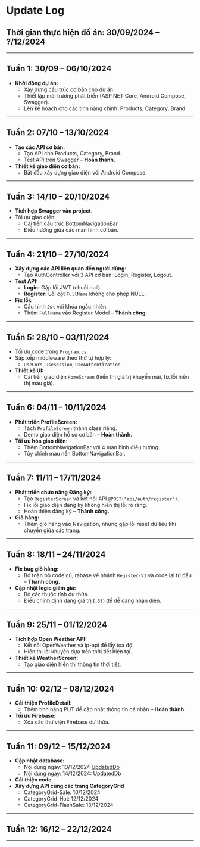 # Update Log

## Thời gian thực hiện đồ án: 30/09/2024 – ?/12/2024

---

## Tuần 1: 30/09 – 06/10/2024
- **Khởi động dự án:**
  - Xây dựng cấu trúc cơ bản cho dự án.
  - Thiết lập môi trường phát triển (ASP.NET Core, Android Compose, Swagger).
  - Lên kế hoạch cho các tính năng chính: Products, Category, Brand.

---

## Tuần 2: 07/10 – 13/10/2024
- **Tạo các API cơ bản:**
  - Tạo API cho Products, Category, Brand.
  - Test API trên Swagger – **Hoàn thành.**
- **Thiết kế giao diện cơ bản:**
  - Bắt đầu xây dựng giao diện với Android Compose.

---

## Tuần 3: 14/10 – 20/10/2024
- **Tích hợp Swagger vào project.**
- Tối ưu giao diện:
  - Cải tiến cấu trúc BottomNavigationBar.
  - Điều hướng giữa các màn hình cơ bản.

---

## Tuần 4: 21/10 – 27/10/2024
- **Xây dựng các API liên quan đến người dùng:**
  - Tạo AuthController với 3 API cơ bản: Login, Register, Logout.
- **Test API:**
  - **Login:** Gặp lỗi JWT (chuỗi null).
  - **Register:** Lỗi cột `FullName` không cho phép NULL.
- **Fix lỗi:**
  - Cấu hình `Jwt` với khóa ngẫu nhiên.
  - Thêm `FullName` vào Register Model – **Thành công.**

---

## Tuần 5: 28/10 – 03/11/2024
- Tối ưu code trong `Program.cs`.
- Sắp xếp middleware theo thứ tự hợp lý:
  - `UseCors`, `UseSession`, `UseAuthentication`.
- **Thiết kế UI:**
  - Cải tiến giao diện `HomeScreen` (hiển thị giá trị khuyến mãi, fix lỗi hiển thị màu giá).

---

## Tuần 6: 04/11 – 10/11/2024
- **Phát triển ProfileScreen:**
  - Tách `ProfileScreen` thành class riêng.
  - Demo giao diện hồ sơ cơ bản – **Hoàn thành.**
- **Tối ưu hóa giao diện:**
  - Thêm BottomNavigationBar với 4 màn hình điều hướng.
  - Tùy chỉnh màu nền BottomNavigationBar.

---

## Tuần 7: 11/11 – 17/11/2024
- **Phát triển chức năng Đăng ký:**
  - Tạo `RegisterScreen` và kết nối API `@POST("api/auth/register")`.
  - Fix lỗi giao diện đăng ký không hiển thị lỗi rõ ràng.
  - Hoàn thiện đăng ký – **Thành công.**
- **Giỏ hàng:**
  - Thêm giỏ hàng vào Navigation, nhưng gặp lỗi reset dữ liệu khi chuyển giữa các trang.

---

## Tuần 8: 18/11 – 24/11/2024
- **Fix bug giỏ hàng:**
  - Bỏ toàn bộ code cũ, rabase về nhánh `Register-V1` và code lại từ đầu – **Thành công.**
- **Cập nhật logic giảm giá:**
  - Bỏ các thuộc tính dư thừa.
  - Điều chỉnh định dạng giá trị (`.3f`) để dễ dàng nhận diện.

---

## Tuần 9: 25/11 – 01/12/2024
- **Tích hợp Open Weather API:**
  - Kết nối OpenWeather và ip-api để lấy tọa độ.
  - Hiển thị lời khuyên dựa trên thời tiết hiện tại.
- **Thiết kế WeatherScreen:**
  - Tạo giao diện hiển thị thông tin thời tiết.

---

## Tuần 10: 02/12 – 08/12/2024
- **Cải thiện ProfileDetail:**
  - Thêm tính năng PUT để cập nhật thông tin cá nhân – **Hoàn thành.**
- **Tối ưu Firebase:**
  - Xóa các thư viện Firebase dư thừa.

---

## Tuần 11: 09/12 – 15/12/2024
- **Cập nhật database:**
  - Nội dung ngày: 13/12/2024 [UpdatedDb](https://anotepad.com/notes/d4drqwsk)
  - Nội dung ngày: 14/12/2024: [UpdatedDb](https://anotepad.com/notes/qymb4sh9)
- **Cải thiện code**
- **Xây dựng API cùng các trang CategoryGrid**
  - CategoryGrid-Sale: 10/12/2024
  - CategoryGrid-Hot: 12/12/2024
  - CategoryGrid-FlashSale: 13/12/2024
---

## Tuần 12: 16/12 – 22/12/2024

---
